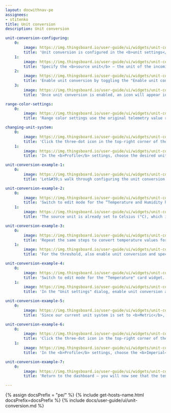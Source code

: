 ```yaml
---
layout: docwithnav-pe
assignees:
- stitenko
title: Unit conversion
description: Unit conversion

unit-conversion-configuring:
    0:
        image: https://img.thingsboard.io/user-guide/ui/widgets/unit-conversion/unit-conversion-configuring-1-pe.png
        title: 'Unit conversion is configured in the <b>unit settings</b> available in the <b>telemetry keys</b>, <b>Y-axis</b>, and <b>thresholds</b> configurations within the widget settings.'
    1:
        image: https://img.thingsboard.io/user-guide/ui/widgets/unit-conversion/unit-conversion-configuring-2-pe.png
        title: 'Specify the <b>source unit</b> — the unit of the incoming telemetry value received from the server to ensure correct conversion to the target unit.'
    2:
        image: https://img.thingsboard.io/user-guide/ui/widgets/unit-conversion/unit-conversion-configuring-3-pe.png
        title: 'Enable unit conversion by toggling the "Enable unit conversion" switch. The system will automatically suggest commonly used target units for each unit system (e.g., °C for Metric, °F for Imperial, and °C for Hybrid). However, you can override these by selecting different units from the dropdown list. After, click "<b>Apply</b>" to save the changes.'
    3:
        image: https://img.thingsboard.io/user-guide/ui/widgets/unit-conversion/unit-conversion-configuring-4-pe.png
        title: 'Once unit conversion is enabled, an icon will appear in the Unit field indicating that the feature is active.'

range-color-settings:
    0:
        image: https://img.thingsboard.io/user-guide/ui/widgets/unit-conversion/range-color-settings-1-pe.png
        title: 'Range color settings use the original telemetry value received from the server in its source units — before any unit conversion is applied.'

changing-unit-system:
    0:
        image: https://img.thingsboard.io/user-guide/ui/widgets/unit-conversion/changing-unit-system-1-pe.png
        title: 'Click the three-dot icon in the top-right corner of the screen and select "<b>Account</b>".'
    1:
        image: https://img.thingsboard.io/user-guide/ui/widgets/unit-conversion/changing-unit-system-2-pe.png
        title: 'In the <b>Profile</b> settings, choose the desired unit system from the dropdown list. Then, apply changes.'

unit-conversion-example-1:
    0:
        image: https://img.thingsboard.io/user-guide/ui/widgets/unit-conversion/unit-conversion-example-1-pe.png
        title: 'Let&#39;s walk through configuring the unit conversion feature using the <b>Temperature & Humidity dashboard</b> as an example. This dashboard contains widgets that display the <b>temperature</b> in degrees Celsius (<b>°C</b>) and <b>humidity</b> in percentage (<b>%</b>).'

unit-conversion-example-2:
    0:
        image: https://img.thingsboard.io/user-guide/ui/widgets/unit-conversion/unit-conversion-example-2-pe.png
        title: 'Switch to edit mode for the “Temperature and Humidity history” chart widget. First, configure the unit conversion for the "temperature" telemetry key: Click on the "Units" row in the "temperature" key field.'
    1:
        image: https://img.thingsboard.io/user-guide/ui/widgets/unit-conversion/unit-conversion-example-3-pe.png
        title: 'The source unit is already set to Celsius (°C), which is exactly what we need. To enable conversion, simply toggle on the “Enable unit conversion” option and specify the target unit for each unit system (e.g., °F for Imperial, °C for Metric and Hybrid). Then, click "Apply".'

unit-conversion-example-3:
    0:
        image: https://img.thingsboard.io/user-guide/ui/widgets/unit-conversion/unit-conversion-example-4-pe.png
        title: 'Repeat the same steps to convert temperature values for the Y-axis — enable unit conversion and specify the target units for each measurement system. Click "Apply".'
    1:
        image: https://img.thingsboard.io/user-guide/ui/widgets/unit-conversion/unit-conversion-example-5-pe.png
        title: 'For the threshold, also enable unit conversion and specify the target units for each unit system. Then, apply all changes.'

unit-conversion-example-4:
    0:
        image: https://img.thingsboard.io/user-guide/ui/widgets/unit-conversion/unit-conversion-example-6-pe.png
        title: 'Switch to edit mode for the "Temperature" card widget.'
    1:
        image: https://img.thingsboard.io/user-guide/ui/widgets/unit-conversion/unit-conversion-example-7-pe.png
        title: 'In the "Unit settings" dialog, enable unit conversion and provide the appropriate units for each unit system, just like before. Apply your changes and save the dashboard.'

unit-conversion-example-5:
    0:        
        image: https://img.thingsboard.io/user-guide/ui/widgets/unit-conversion/unit-conversion-example-8-pe.png
        title: 'Since our current unit system is set to <b>Metric</b>, temperature values are shown in Celsius (<b>°C</b>).'

unit-conversion-example-6:
    0:
        image: https://img.thingsboard.io/user-guide/ui/widgets/unit-conversion/unit-conversion-example-9-pe.png
        title: 'Click the three-dot icon in the top-right corner of the screen and select "<b>Account</b>".'
    1:
        image: https://img.thingsboard.io/user-guide/ui/widgets/unit-conversion/unit-conversion-example-10-pe.png
        title: 'In the <b>Profile</b> settings, choose the <b>Imperial</b> unit system from the dropdown list. Then, apply changes.'

unit-conversion-example-7:
    0:
        image: https://img.thingsboard.io/user-guide/ui/widgets/unit-conversion/unit-conversion-example-11-pe.png
        title: 'Return to the dashboard — you will now see that the temperature value, Y-axis labels, and threshold have been converted from Celsius to Fahrenheit according to the selected unit system.'

---
```


{% assign docsPrefix = "pe/" %}
{% include get-hosts-name.html docsPrefix=docsPrefix %}
{% include docs/user-guide/ui/unit-conversion.md %}